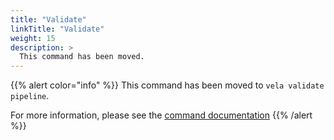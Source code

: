 ```yaml
---
title: "Validate"
linkTitle: "Validate"
weight: 15
description: >
  This command has been moved.
---
```


{{% alert color="info" %}}
This command has been moved to `vela validate pipeline`.

For more information, please see the [command documentation](/docs/reference/cli/pipeline/validate/)
{{% /alert %}}
